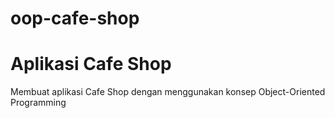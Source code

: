 # oop-cafe-shop
# Aplikasi Cafe Shop  
Membuat aplikasi Cafe Shop dengan menggunakan konsep Object-Oriented Programming

